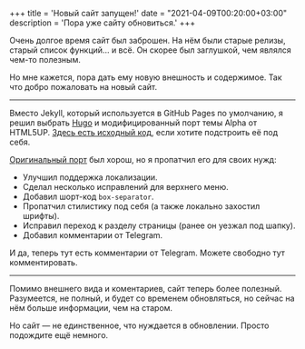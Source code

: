 +++
title = 'Новый сайт запущен!'
date = "2021-04-09T00:20:00+03:00"
description = 'Пора уже сайту обновиться.'
+++

Очень долгое время сайт был заброшен. На нём были старые релизы, старый список функций... и всё. Он скорее был заглушкой, чем являлся чем-то полезным.

Но мне кажется, пора дать ему новую внешность и содержимое. Так что добро пожаловать на новый сайт.

---

Вместо Jekyll, который используется в GitHub Pages по умолчанию, я решил выбрать [Hugo](https://gohugo.io/) и модифицированный порт темы Alpha от HTML5UP. [Здесь есть исходный код](https://github.com/kotatogram/hugo-html5up-alpha), если хотите подстроить её под себя.

[Оригинальный порт](https://github.com/dewittn/hugo-html5up-alpha) был хорош, но я пропатчил его для своих нужд:

* Улучшил поддержка локализации.
* Сделал несколько исправлений для верхнего меню.
* Добавил шорт-код `box-separator`.
* Пропатчил стилистику под себя (а также локально захостил шрифты).
* Исправил переход к разделу страницы (ранее он уезжал под шапку).
* Добавил комментарии от Telegram.

И да, теперь тут есть комментарии от Telegram. Можете свободно тут комментировать.

---

Помимо внешнего вида и коментариев, сайт теперь более полезный. Разумеется, не полный, и будет со временем обновляться, но сейчас на нём больше информации, чем на старом.

Но сайт — не единственное, что нуждается в обновлении. Просто подождите ещё немного.
